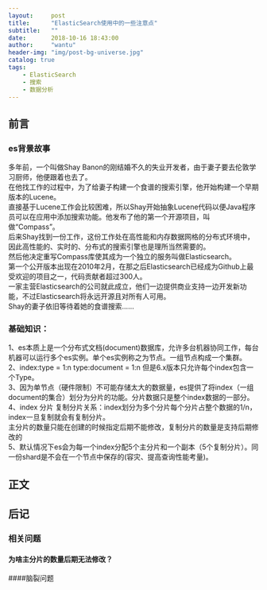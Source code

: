 ```yaml
---
layout:     post
title:      "ElasticSearch使用中的一些注意点"
subtitle:   ""
date:       2018-10-16 18:43:00
author:     "wantu"
header-img: "img/post-bg-universe.jpg"
catalog: true
tags:
    - ElasticSearch
    - 搜索
    - 数据分析
---
```

## 前言
### es背景故事
多年前，一个叫做Shay Banon的刚结婚不久的失业开发者，由于妻子要去伦敦学习厨师，他便跟着也去了。<br>
在他找工作的过程中，为了给妻子构建一个食谱的搜索引擎，他开始构建一个早期版本的Lucene。<br>
直接基于Lucene工作会比较困难，所以Shay开始抽象Lucene代码以便Java程序员可以在应用中添加搜索功能。他发布了他的第一个开源项目，叫做“Compass”。<br>
后来Shay找到一份工作，这份工作处在高性能和内存数据网格的分布式环境中，因此高性能的、实时的、分布式的搜索引擎也是理所当然需要的。<br>
然后他决定重写Compass库使其成为一个独立的服务叫做Elasticsearch。<br>
第一个公开版本出现在2010年2月，在那之后Elasticsearch已经成为Github上最受欢迎的项目之一，代码贡献者超过300人。<br>
一家主营Elasticsearch的公司就此成立，他们一边提供商业支持一边开发新功能，不过Elasticsearch将永远开源且对所有人可用。<br>
Shay的妻子依旧等待着她的食谱搜索……
### 基础知识：
1、es本质上是一个分布式文档(document)数据库，允许多台机器协同工作，每台机器可以运行多个es实例。单个es实例称之为节点。一组节点构成一个集群。<br>
2、index:type = 1:n type:document = 1:n 但是6.x版本只允许每个index包含一个Type。<br>
3、因为单节点（硬件限制）不可能存储太大的数据量，es提供了将index（一组document的集合）划分为分片的功能。分片数据只是整个index数据的一部分。<br>
4、index 分片 复制分片关系：index划分为多个分片每个分片占整个数据的1/n，index一旦复制就会有复制分片。<br>
主分片的数量只能在创建的时候指定后期不能修改，复制分片的数量是支持后期修改的<br>
5、默认情况下es会为每一个index分配5个主分片和一个副本（5个复制分片）。同一份shard是不会在一个节点中保存的(容灾、提高查询性能考量)。<br>

## 正文

## 后记
### 相关问题
#### 为啥主分片的数量后期无法修改？

####脑裂问题
